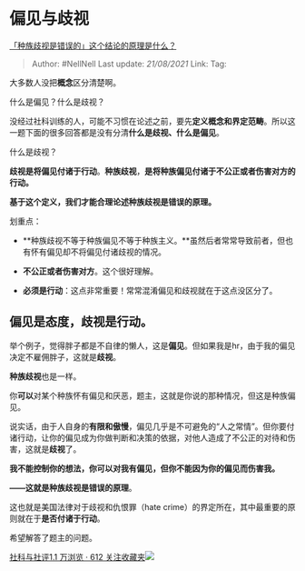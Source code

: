 # 偏见与歧视
[「种族歧视是错误的」这个结论的原理是什么？](https://www.zhihu.com/question/343791709/answer/814480186)

> Author: #NellNell 
> Last update: *21/08/2021* 
> Link:
> Tag:   

大多数人没把**概念**区分清楚啊。

什么是偏见？什么是歧视？

没经过社科训练的人，可能不习惯在论述之前，要先**定义概念和界定范畴**。所以这一题下面的很多回答都是没有分清**什么是歧视、什么是偏见**。

什么是歧视？

**歧视是将偏见付诸于行动**。**种族歧视**，**是将种族偏见付诸于不公正或者伤害对方的行动。**

**基于这个定义，我们才能合理论述种族歧视是错误的原理。**

划重点：

-   **种族歧视不等于种族偏见不等于种族主义。**虽然后者常常导致前者，但也有怀有偏见却不将偏见付诸歧视的情况。

  

-   **不公正或者伤害对方**。这个很好理解。

  

-   **必须是行动**：这点非常重要！常常混淆偏见和歧视就在于这点没区分了。

## **偏见是态度，歧视是行动。**

  

举个例子，觉得胖子都是不自律的懒人，这是**偏见**。但如果我是hr，由于我的偏见决定不雇佣胖子，这就是**歧视**。

**种族歧视**也是一样。

你**可以**对某个种族怀有偏见和厌恶，题主，这就是你说的那种情况，但这是种族偏见。

说实话，由于人自身的**有限和傲慢**，偏见几乎是不可避免的“人之常情”。但你要付诸行动，让你的偏见成为你做判断和决策的依据，对他人造成了不公正的对待和伤害，这就是**歧视**了。

**我不能控制你的想法，你可以对我有偏见，但你不能因为你的偏见而伤害我。**

**——这就是种族歧视是错误的原理**。

这也就是美国法律对于歧视和仇恨罪（hate crime）的界定所在，其中最重要的原则就在于**是否付诸于行动**。

希望解答了题主的问题。

[社科与社评1.1 万浏览 · 612 关注收藏夹![](https://pic2.zhimg.com/80/v2-b2918ef3f9c19572ba524ac59316a917_1440w.png)](https://zhihu.com/collection/313819737)